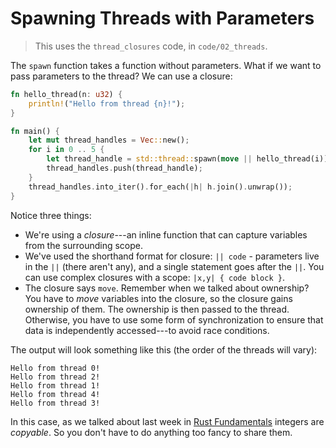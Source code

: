 # Spawning Threads with Parameters

> This uses the `thread_closures` code, in `code/02_threads`.

The `spawn` function takes a function without parameters. What if we want to pass parameters to the thread? We can use a closure:

```rust
fn hello_thread(n: u32) {
    println!("Hello from thread {n}!");
}

fn main() {
    let mut thread_handles = Vec::new();
    for i in 0 .. 5 {
        let thread_handle = std::thread::spawn(move || hello_thread(i));
        thread_handles.push(thread_handle);
    }
    thread_handles.into_iter().for_each(|h| h.join().unwrap());
}
```

Notice three things:

* We're using a *closure*---an inline function that can capture variables from the surrounding scope.
* We've used the shorthand format for closure: `|| code` - parameters live in the `||` (there aren't any), and a single statement goes after the `||`. You can use complex closures with a scope: `|x,y| { code block }`.
* The closure says `move`. Remember when we talked about ownership? You have to *move* variables into the closure, so the closure gains ownership of them. The ownership is then passed to the thread. Otherwise, you have to use some form of synchronization to ensure that data is independently accessed---to avoid race conditions.

The output will look something like this (the order of the threads will vary):

```
Hello from thread 0!
Hello from thread 2!
Hello from thread 1!
Hello from thread 4!
Hello from thread 3!
```

In this case, as we talked about last week in [Rust Fundamentals](../01-GettingStarted/RustFundamentals.md) integers are *copyable*. So you don't have to do anything too fancy to share them.